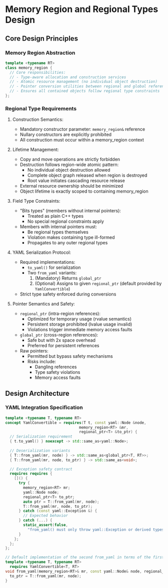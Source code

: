 # Memory Region and Regional Types Design

## Core Design Principles

### Memory Region Abstraction

```cpp
template <typename RT>
class memory_region {
  // Core responsibilities:
  // - Type-aware allocation and construction services
  // - Atomic resource management (no individual object destruction)
  // - Pointer conversion utilities between regional and global references
  // - Ensures all contained objects follow regional type constraints
};
```

### Regional Type Requirements

1. Construction Semantics:
   - Mandatory constructor parameter: `memory_region&` reference
   - Nullary constructors are explicitly prohibited
   - All construction must occur within a memory_region context

2. Lifetime Management:
   - Copy and move operations are strictly forbidden
   - Destruction follows region-wide atomic pattern:
     * No individual object destruction allowed
     * Complete object graph released when region is destroyed
     * Root value initiates cascading resource release
   - External resource ownership should be minimized
   - Object lifetime is exactly scoped to containing memory_region

3. Field Type Constraints:
   - "Bits types" (members without internal pointers):
     * Treated as plain C++ types
     * No special regional constraints apply
   - Members with internal pointers must:
     * Be regional types themselves
     * Violation makes containing type ill-formed
     * Propagates to any outer regional types

4. YAML Serialization Protocol:
   - Required implementations:
     * `to_yaml()` for serialization
     * Two `from_yaml` variants:
       1. (Mandatory) Returns `global_ptr`
       2. (Optional) Assigns to given `regional_ptr` (default provided by `YamlConvertible`)
   - Strict type safety enforced during conversions

5. Pointer Semantics and Safety:
   - `regional_ptr` (intra-region references):
     * Optimized for temporary usage (rvalue semantics)
     * Persistent storage prohibited (lvalue usage invalid)
     * Violations trigger immediate memory access faults
   - `global_ptr` (cross-region references):
     * Safe but with 2x space overhead
     * Preferred for persistent references
   - Raw pointers:
     * Permitted but bypass safety mechanisms
     * Risks include:
       - Dangling references
       - Type safety violations
       - Memory access faults

## Design Architecture

### YAML Integration Specification

```cpp
template <typename T, typename RT>
concept YamlConvertible = requires(T t, const yaml::Node &node, 
                                 memory_region<RT> &mr, 
                                 regional_ptr<T> &to_ptr) {
  // Serialization requirement
  { t.to_yaml() } noexcept -> std::same_as<yaml::Node>;
  
  // Deserialization variants
  { T::from_yaml(mr, node) } -> std::same_as<global_ptr<T, RT>>;
  { T::from_yaml(mr, node, to_ptr) } -> std::same_as<void>;

  // Exception safety contract
  requires requires {
    []() {
      try {
        memory_region<RT> mr;
        yaml::Node node;
        regional_ptr<T> to_ptr;
        auto ptr = T::from_yaml(mr, node);
        T::from_yaml(mr, node, to_ptr);
      } catch (const yaml::Exception &) {
        // Expected behavior
      } catch (...) {
        static_assert(false, 
          "from_yaml() must only throw yaml::Exception or derived types");
      }
    };
  };
};

// Default implementation of the second from_yaml in terms of the first
template <typename T, typename RT>
  requires YamlConvertible<T, RT>
void from_yaml(memory_region<RT>& mr, const yaml::Node& node, regional_ptr<T>& to_ptr) {
  to_ptr = T::from_yaml(mr, node);
}
```

